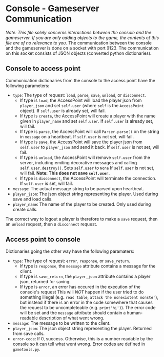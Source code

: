 # Console - Gameserver Communication
_Note: This file solely concerns interactions between the console and the gameserver. If you are only adding objects to the game, the contents of this file are of no relevance to you._
The communication between the console and the gameserver is done on a socket with port 9123. The communication on this socket consists of JSON objects (converted python dictionaries). 
## Console to access point
Communication dictionaries from the console to the access point have the following parameters:
- `type`: The type of request: `load`, `parse`, `save`, `unload`, or `disconnect`.
  - If type is `load`, the AccessPoint will load the player json from `player_json` and set `self.user` (where `self` is the `AccessPoint` object). If `self.user` is already set, will fail.
  - If type is `create`, the AccessPoint will create a player with the name given in `player_name` and set `self.user`. If `self.user` is already set, will fail.
  - If type is `parse`, the AccessPoint will call `Parser.parse()` on the string in `message` on a heartbeat. If `self.user` is not set, will fail.
  - If type is `save`, the AccessPoint will save the player json from `self.user` to `player_json` and send it back. If `self.user` is not set, will fail.
  - If type is `unload`, the AccessPoint will remove `self.user` from the server, including emiting decorative messages and calling `self.user.destroy()`. Sets `self.user` to `None` If `self.user` is not set, will fail. **Note: This does not save `self.user`.**
  - If type is `disconnect`, the AccessPoint will terminate the connection. If `self.user` is set, will fail.
- `message`: The actual message string to be parsed upon heartbeat.
- `player_json`: The json object string representing the player. Used during save and load calls.
- `player_name`: The name of the player to be created. Only used during create calls.

The correct way to logout a player is therefore to make a `save` request, then an `unload` request, then a `disconnect` request.

## Access point to console
Dictionaries going the other way have the following paramaters:
- `type`: The type of request: `error`, `response`, or `save_return`.
  - If type is `response`, the `message` attribute contains a message for the client.
  - If type is `save_return`, the `player_json` attribute contains a player json, returned for saving.
  - If type is `error`, an error has occured in the execution of the console's request This will *NOT* happen if the user tried to do something illegal (e.g. `read table`, `attack the nonexistent monster`), but instead if there is an error in the code somewhere that causes the request to be uncompleteable (e.g. `print'hi')`). The error code will be set and the `message` attribute should contain a human-readable description of what went wrong.
- `message`: The message to be written to the client.
- `player_json`: The json object string representing the player. Returned from save calls.
- `error-code`: If 0, success. Otherwise, this is a number readable by the console so it can tell what went wrong. Error codes are defined in `gametools.py`.
